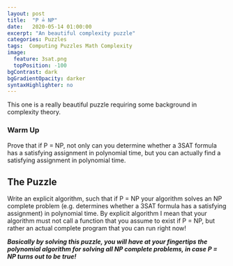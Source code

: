 ```yaml
---
layout: post
title:  "P ≟ NP"
date:   2020-05-14 01:00:00
excerpt: "An beautiful complexity puzzle"
categories: Puzzles
tags:  Computing Puzzles Math Complexity
image:
  feature: 3sat.png
  topPosition: -100
bgContrast: dark
bgGradientOpacity: darker
syntaxHighlighter: no
---
```

This one is a really beautiful puzzle requiring some background in complexity theory.

### Warm Up
Prove that if P = NP, not only can you determine whether a 3SAT formula has a satisfying assignment in polynomial time, but you can actually find a satisfying assignment in polynomial time.

## The Puzzle
Write an explicit algorithm, such that if P = NP your algorithm solves an NP complete problem (e.g. determines whether a 3SAT formula has a satisfying assignment) in polynomial time. By explicit algorithm I mean that your algorithm must not call a function that you assume to exist if P = NP, but rather an actual complete program that you can run right now!

***Basically by solving this puzzle, you will have at your fingertips the polynomial algorithm for solving all NP complete problems, in case P = NP turns out to be true!***
